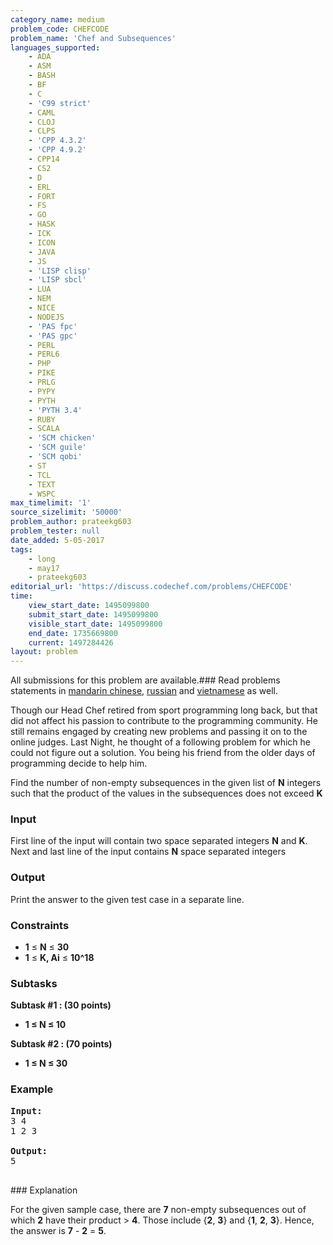 ```yaml
---
category_name: medium
problem_code: CHEFCODE
problem_name: 'Chef and Subsequences'
languages_supported:
    - ADA
    - ASM
    - BASH
    - BF
    - C
    - 'C99 strict'
    - CAML
    - CLOJ
    - CLPS
    - 'CPP 4.3.2'
    - 'CPP 4.9.2'
    - CPP14
    - CS2
    - D
    - ERL
    - FORT
    - FS
    - GO
    - HASK
    - ICK
    - ICON
    - JAVA
    - JS
    - 'LISP clisp'
    - 'LISP sbcl'
    - LUA
    - NEM
    - NICE
    - NODEJS
    - 'PAS fpc'
    - 'PAS gpc'
    - PERL
    - PERL6
    - PHP
    - PIKE
    - PRLG
    - PYPY
    - PYTH
    - 'PYTH 3.4'
    - RUBY
    - SCALA
    - 'SCM chicken'
    - 'SCM guile'
    - 'SCM qobi'
    - ST
    - TCL
    - TEXT
    - WSPC
max_timelimit: '1'
source_sizelimit: '50000'
problem_author: prateekg603
problem_tester: null
date_added: 5-05-2017
tags:
    - long
    - may17
    - prateekg603
editorial_url: 'https://discuss.codechef.com/problems/CHEFCODE'
time:
    view_start_date: 1495099800
    submit_start_date: 1495099800
    visible_start_date: 1495099800
    end_date: 1735669800
    current: 1497284426
layout: problem
---
```

All submissions for this problem are available.### Read problems statements in [mandarin chinese](http://www.codechef.com/download/translated/MAY17/mandarin/CHEFCODE.pdf), [russian](http://www.codechef.com/download/translated/MAY17/russian/CHEFCODE.pdf) and [vietnamese](http://www.codechef.com/download/translated/MAY17/vietnamese/CHEFCODE.pdf) as well.

Though our Head Chef retired from sport programming long back, but that did not affect his passion to contribute to the programming community. He still remains engaged by creating new problems and passing it on to the online judges. Last Night, he thought of a following problem for which he could not figure out a solution. You being his friend from the older days of programming decide to help him.

Find the number of non-empty subsequences in the given list of **N** integers such that the product of the values in the subsequences does not exceed **K**

### Input

First line of the input will contain two space separated integers **N** and **K**. Next and last line of the input contains **N** space separated integers

### Output

Print the answer to the given test case in a separate line.

### Constraints

- **1** ≤ **N** ≤ **30**
- **1** ≤ **K, Ai** ≤ **10^18**

### Subtasks

**Subtask #1 : (30 points)**

- **1 ≤ N ≤ 10**

**Subtask #2 : (70 points)**

- **1 ≤ N ≤ 30**

### Example

<pre><b>Input:</b>
3 4
1 2 3

<b>Output:</b>
5

</pre>### Explanation
For the given sample case, there are **7** non-empty subsequences out of which **2** have their product > **4**. Those include {**2**, **3**} and {**1**, **2**, **3**}. Hence, the answer is **7** - **2** = **5**.
